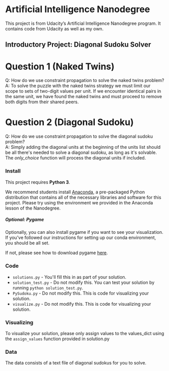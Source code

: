 # Artificial Intelligence Nanodegree

This project is from Udacity’s Artificial Intelligence Nanodegree program. It contains code from Udacity as well as my own.

## Introductory Project: Diagonal Sudoku Solver

# Question 1 (Naked Twins)
Q: How do we use constraint propagation to solve the naked twins problem?  
A: To solve the puzzle with the naked twins strategy we must limit our scope to sets of two-digit values per unit. If we encounter identical pairs in the same unit, we have found the naked twins and must proceed to remove both digits from their shared peers.

# Question 2 (Diagonal Sudoku)
Q: How do we use constraint propagation to solve the diagonal sudoku problem?  
A: Simply adding the diagonal units at the beginning of the units list should be all there's needed to solve a diagonal sudoku, as long as it's solvable. The _only_choice_ function will process the diagonal units if included.

### Install

This project requires **Python 3**.

We recommend students install [Anaconda](https://www.continuum.io/downloads), a pre-packaged Python distribution that contains all of the necessary libraries and software for this project. 
Please try using the environment we provided in the Anaconda lesson of the Nanodegree.

##### Optional: Pygame

Optionally, you can also install pygame if you want to see your visualization. If you've followed our instructions for setting up our conda environment, you should be all set.

If not, please see how to download pygame [here](http://www.pygame.org/download.shtml).

### Code

* `solutions.py` - You'll fill this in as part of your solution.
* `solution_test.py` - Do not modify this. You can test your solution by running `python solution_test.py`.
* `PySudoku.py` - Do not modify this. This is code for visualizing your solution.
* `visualize.py` - Do not modify this. This is code for visualizing your solution.

### Visualizing

To visualize your solution, please only assign values to the values_dict using the ```assign_values``` function provided in solution.py

### Data

The data consists of a text file of diagonal sudokus for you to solve.
